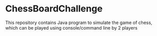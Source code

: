 # ChessBoardChallenge
This repository contains Java program to simulate the game of chess, which can be played using console/command line by 2 players
